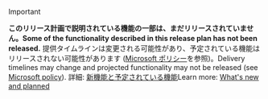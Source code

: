 > [!IMPORTANT]
> <span data-ttu-id="72ae8-101">**このリリース計画で説明されている機能の一部は、まだリリースされていません。**</span><span class="sxs-lookup"><span data-stu-id="72ae8-101">**Some of the functionality described in this release plan has not been released.**</span></span> <span data-ttu-id="72ae8-102">提供タイムラインは変更される可能性があり、予定されている機能はリリースされない可能性があります ([Microsoft ポリシー](https://go.microsoft.com/fwlink/p/?linkid=2007332)を参照)。</span><span class="sxs-lookup"><span data-stu-id="72ae8-102">Delivery timelines may change and projected functionality may not be released (see [Microsoft policy](https://go.microsoft.com/fwlink/p/?linkid=2007332)).</span></span> <span data-ttu-id="72ae8-103">詳細: [新機能と予定されている機能](/dynamics365-release-plan/2020wave1/mixed-reality/dynamics365-product-visualize/planned-features)</span><span class="sxs-lookup"><span data-stu-id="72ae8-103">Learn more: [What's new and planned](/dynamics365-release-plan/2020wave1/mixed-reality/dynamics365-product-visualize/planned-features)</span></span> 
